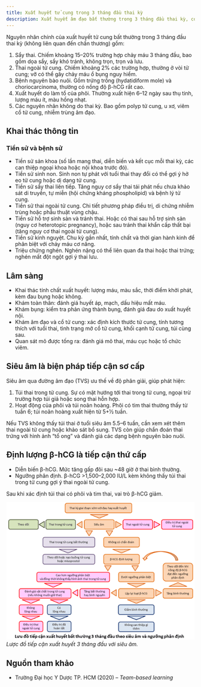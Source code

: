```yaml
---
title: Xuất huyết tử cung trong 3 tháng đầu thai kỳ
description: Xuất huyết âm đạo bất thường trong 3 tháng đầu thai kỳ, có thể do các tình trạng từ lành tính (xuất huyết làm tổ) đến nguy hiểm (sẩy thai, thai ngoài tử cung, bệnh nguyên bào nuôi). Cần phân loại và khai thác kỹ thông tin lâm sàng, sử dụng siêu âm và định lượng β-hCG để chẩn đoán và xử trí kịp thời.
---
```


Nguyên nhân chính của xuất huyết tử cung bất thường trong 3 tháng đầu thai kỳ (không liên quan đến chấn thương) gồm:

1. Sẩy thai. Chiếm khoảng 15–20% trường hợp chảy máu 3 tháng đầu, bao gồm dọa sẩy, sẩy khó tránh, không trọn, trọn và lưu.
2. Thai ngoài tử cung. Chiếm khoảng 2% các trường hợp, thường ở vòi tử cung; vỡ có thể gây chảy máu ổ bụng nguy hiểm.
3. Bệnh nguyên bào nuôi. Gồm trứng trống (hydatidiform mole) và choriocarcinoma, thường có nồng độ β-hCG rất cao.
4. Xuất huyết do làm tổ của phôi. Thường xuất hiện 6–12 ngày sau thụ tinh, lượng máu ít, màu hồng nhạt.
5. Các nguyên nhân không do thai kỳ. Bao gồm polyp tử cung, u xơ, viêm cổ tử cung, nhiễm trùng âm đạo.

## Khai thác thông tin

### Tiền sử và bệnh sử

- Tiền sử sản khoa (số lần mang thai, diễn biến và kết cục mỗi thai kỳ, các can thiệp ngoại khoa hoặc nội khoa trước đó).
- Tiền sử sinh non. Sinh non tự phát với tuổi thai thay đổi có thể gợi ý hở eo tử cung hoặc dị dạng tử cung.
- Tiền sử sẩy thai liên tiếp. Tăng nguy cơ sẩy thai tái phát nếu chưa khảo sát di truyền, tự miễn (hội chứng kháng phospholipid) và bệnh lý tử cung.
- Tiền sử thai ngoài tử cung. Chi tiết phương pháp điều trị, di chứng nhiễm trùng hoặc phẫu thuật vùng chậu.
- Tiền sử hỗ trợ sinh sản và tránh thai. Hoặc có thai sau hỗ trợ sinh sản (nguy cơ heterotopic pregnancy), hoặc sau tránh thai khẩn cấp thất bại (tăng nguy cơ thai ngoài tử cung).
- Tiền sử kinh nguyệt. Chu kỳ gần nhất, tính chất và thời gian hành kinh để phân biệt với chảy máu cơ năng.
- Triệu chứng nghén. Nghén nặng có thể liên quan đa thai hoặc thai trứng; nghén mất đột ngột gợi ý thai lưu.

## Lâm sàng

- Khai thác tính chất xuất huyết: lượng máu, màu sắc, thời điểm khởi phát, kèm đau bụng hoặc không.
- Khám toàn thân: đánh giá huyết áp, mạch, dấu hiệu mất máu.
- Khám bụng: kiểm tra phản ứng thành bụng, đánh giá đau do xuất huyết nội.
- Khám âm đạo và cổ tử cung: xác định kích thước tử cung, tính tương thích với tuổi thai, tình trạng mở cổ tử cung, khối cạnh tử cung, túi cùng sau.
- Quan sát mô được tống ra: đánh giá mô thai, máu cục hoặc tổ chức viêm.

## Siêu âm là biện pháp tiếp cận sơ cấp

Siêu âm qua đường âm đạo (TVS) ưu thế về độ phân giải, giúp phát hiện:

1. Túi thai trong tử cung. Sự có mặt hướng tới thai trong tử cung, ngoại trừ trường hợp túi giả hoặc song thai hỗn hợp.
2. Hoạt động của phôi và túi noãn hoàng. Phôi có tim thai thường thấy từ tuần 6; túi noãn hoàng xuất hiện từ 5+1⁄2 tuần.

Nếu TVS không thấy túi thai ở tuổi siêu âm 5.5–6 tuần, cần xem xét thêm thai ngoài tử cung hoặc khảo sát bổ sung. TVS còn giúp chẩn đoán thai trứng với hình ảnh “tổ ong” và đánh giá các dạng bệnh nguyên bào nuôi.

## Định lượng β-hCG là tiếp cận thứ cấp

- Diễn biến β-hCG. Mức tăng gấp đôi sau ~48 giờ ở thai bình thường.
- Ngưỡng phân định. β-hCG >1,500–2,000 IU/L kèm không thấy túi thai trong tử cung gợi ý thai ngoài tử cung.

Sau khi xác định túi thai có phôi và tim thai, vai trò β-hCG giảm.

![Lược đồ tiếp cận xuất huyết 3 tháng đầu với siêu âm](../../../../assets/san-khoa/xuat-huyet-tu-cung-trong-3-thang-dau/luoc-do-xuat-huyet-3-thang-dau-theo-sieu-am.png)
_Lược đồ tiếp cận xuất huyết 3 tháng đầu với siêu âm._

## Nguồn tham khảo

- Trường Đại học Y Dược TP. HCM (2020) – _Team-based learning_
